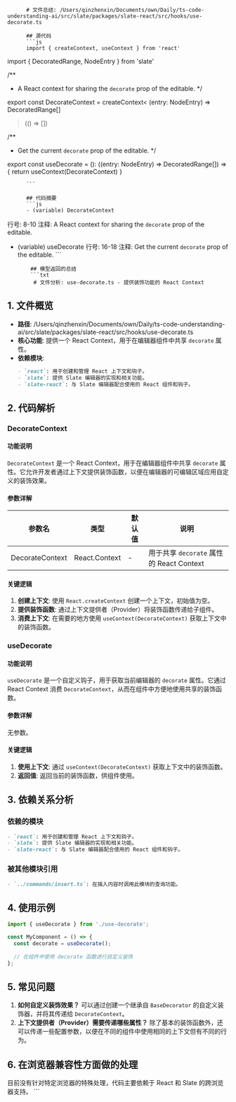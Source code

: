 
          # 文件总结: /Users/qinzhenxin/Documents/own/Daily/ts-code-understanding-ai/src/slate/packages/slate-react/src/hooks/use-decorate.ts

          ## 源代码
          ```js
          import { createContext, useContext } from 'react'
import { DecoratedRange, NodeEntry } from 'slate'

/**
 * A React context for sharing the `decorate` prop of the editable.
 */

export const DecorateContext = createContext<
  (entry: NodeEntry) => DecoratedRange[]
>(() => [])

/**
 * Get the current `decorate` prop of the editable.
 */

export const useDecorate = (): ((entry: NodeEntry) => DecoratedRange[]) => {
  return useContext(DecorateContext)
}

          ```

          ## 代码摘要
          ```js
          - (variable) DecorateContext
  行号: 8-10
  注释: A React context for sharing the `decorate` prop of the editable.

- (variable) useDecorate
  行号: 16-18
  注释: Get the current `decorate` prop of the editable.
          ```

          ## 模型返回的总结
          ```txt
           # 文件分析: use-decorate.ts - 提供装饰功能的 React Context

## 1. 文件概览
- **路径**: /Users/qinzhenxin/Documents/own/Daily/ts-code-understanding-ai/src/slate/packages/slate-react/src/hooks/use-decorate.ts
- **核心功能**: 提供一个 React Context，用于在编辑器组件中共享 `decorate` 属性。
- **依赖模块**:
  ```markdown
  - `react`: 用于创建和管理 React 上下文和钩子。
  - `slate`: 提供 Slate 编辑器的实现和相关功能。
  - `slate-react`: 与 Slate 编辑器配合使用的 React 组件和钩子。
  ```

## 2. 代码解析
### DecorateContext
#### 功能说明
`DecorateContext` 是一个 React Context，用于在编辑器组件中共享 `decorate` 属性。它允许开发者通过上下文提供装饰函数，以便在编辑器的可编辑区域应用自定义的装饰效果。

#### 参数详解
| 参数名 | 类型 | 默认值 | 说明 |
|--------|------|--------|------|
| DecorateContext | React.Context<DecorateType> | - | 用于共享 `decorate` 属性的 React Context |

#### 关键逻辑
1. **创建上下文**: 使用 `React.createContext` 创建一个上下文，初始值为空。
2. **提供装饰函数**: 通过上下文提供者（Provider）将装饰函数传递给子组件。
3. **消费上下文**: 在需要的地方使用 `useContext(DecorateContext)` 获取上下文中的装饰函数。

### useDecorate
#### 功能说明
`useDecorate` 是一个自定义钩子，用于获取当前编辑器的 `decorate` 属性。它通过 React Context 消费 `DecorateContext`，从而在组件中方便地使用共享的装饰函数。

#### 参数详解
无参数。

#### 关键逻辑
1. **使用上下文**: 通过 `useContext(DecorateContext)` 获取上下文中的装饰函数。
2. **返回值**: 返回当前的装饰函数，供组件使用。

## 3. 依赖关系分析
### 依赖的模块
```markdown
- `react`: 用于创建和管理 React 上下文和钩子。
- `slate`: 提供 Slate 编辑器的实现和相关功能。
- `slate-react`: 与 Slate 编辑器配合使用的 React 组件和钩子。
```

### 被其他模块引用
```markdown
- `../commands/insert.ts`: 在插入内容时调用此模块的查询功能。
```

## 4. 使用示例
```typescript
import { useDecorate } from './use-decorate';

const MyComponent = () => {
  const decorate = useDecorate();
  
  // 在组件中使用 decorate 函数进行自定义装饰
};
```

## 5. 常见问题
1. **如何自定义装饰效果？**
   可以通过创建一个继承自 `BaseDecorator` 的自定义装饰器，并将其传递给 `DecorateContext`。
2. **上下文提供者（Provider）需要传递哪些属性？**
   除了基本的装饰函数外，还可以传递一些配置参数，以便在不同的组件中使用相同的上下文但有不同的行为。

## 6. 在浏览器兼容性方面做的处理
目前没有针对特定浏览器的特殊处理，代码主要依赖于 React 和 Slate 的跨浏览器支持。
          ```
        